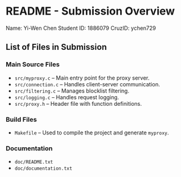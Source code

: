 # README - Submission Overview

Name: Yi-Wen Chen 
Student ID: 1886079 
CruzID: ychen729 

## List of Files in Submission

### **Main Source Files**
- `src/myproxy.c` – Main entry point for the proxy server.
- `src/connection.c` – Handles client-server communication.
- `src/filtering.c` – Manages blocklist filtering.
- `src/logging.c` – Handles request logging.
- `src/proxy.h` – Header file with function definitions.

### **Build Files**
- `Makefile` – Used to compile the project and generate `myproxy`.

### **Documentation**
- `doc/README.txt` 
- `doc/documentation.txt` 
